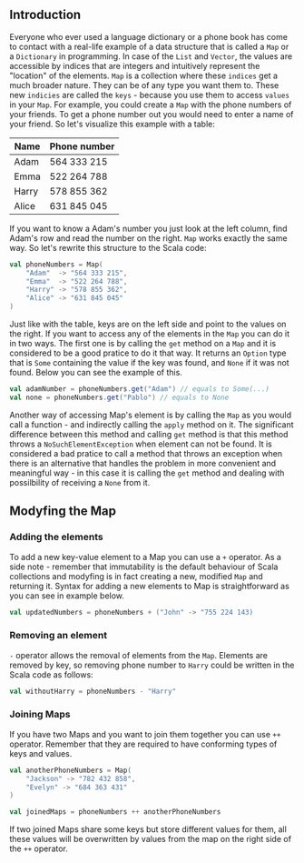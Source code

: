 ## Introduction

Everyone who ever used a language dictionary or a phone book has come to contact with a real-life example of a data structure that is called a `Map` or a `Dictionary` in programming. In case of the `List` and `Vector`, the values are accessible by indices that are integers and intuitively represent the "location" of the elements. `Map` is a collection where these `indices` get a much broader nature. They can be of any type you want them to. These new `indicies` are called the `keys` - because you use them to access `values` in your `Map`. For example, you could create a `Map` with the phone numbers of your friends. To get a phone number out you would need to enter a name of your friend. So let's visualize this example with a table:

| Name  | Phone number |
|-------|--------------|
| Adam  | 564 333 215  |
| Emma  | 522 264 788  |
| Harry | 578 855 362  |
| Alice | 631 845 045  |

If you want to know a Adam's number you just look at the left column, find Adam's row and read the number on the right. `Map` works exactly the same way. So let's rewrite this structure to the Scala code:

```scala
val phoneNumbers = Map(
    "Adam"  -> "564 333 215",
    "Emma"  -> "522 264 788",
    "Harry" -> "578 855 362",
    "Alice" -> "631 845 045"
)
```

Just like with the table, keys are on the left side and point to the values on the right. If you want to access any of the elements in the `Map` you can do it in two ways. The first one is by calling the `get` method on a `Map` and it is considered to be a good pratice to do it that way. It returns an `Option` type that is `Some` containing the value if the key was found, and `None` if it was not found. Below you can see the example of this.

```scala
val adamNumber = phoneNumbers.get("Adam") // equals to Some(...)
val none = phoneNumbers.get("Pablo") // equals to None
```

Another way of accessing Map's element is by calling the `Map` as you would call a function - and indirectly calling the `apply` method on it. The significant difference between this method and calling `get` method is that this method throws a `NoSuchElementException` when element can not be found. It is considered a bad pratice to call a method that throws an exception when there is an alternative that handles the problem in more convenient and meaningful way - in this case it is calling the `get` method and dealing with possilbility of receiving a `None` from it.

## Modyfing the Map

### Adding the elements

To add a new key-value element to a Map you can use a `+` operator. As a side note - remember that immutability is the default behaviour of Scala collections and modyfing is in fact creating a new, modified `Map` and returning it. Syntax for adding a new elements to Map is straightforward as you can see in example below.

```scala
val updatedNumbers = phoneNumbers + ("John" -> "755 224 143)
```

### Removing an element

`-` operator allows the removal of elements from the `Map`. Elements are removed by key, so removing phone number to `Harry` could be written in the Scala code as follows:

```scala
val withoutHarry = phoneNumbers - "Harry"
```

### Joining Maps

If you have two Maps and you want to join them together you can use `++` operator. Remember that they are required to have conforming types of keys and values. 

```scala
val anotherPhoneNumbers = Map(
    "Jackson" -> "782 432 858",
    "Evelyn" -> "684 363 431"
)

val joinedMaps = phoneNumbers ++ anotherPhoneNumbers
```

If two joined Maps share some keys but store different values for them, all these values will be overwritten by values from the map on the right side of the `++` operator. 